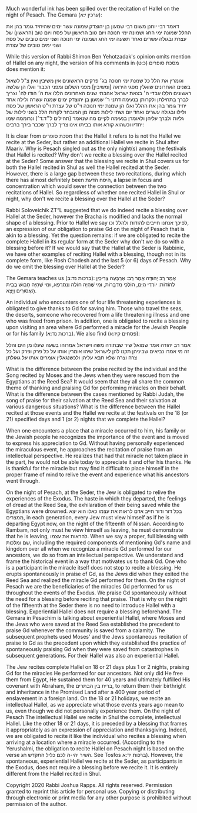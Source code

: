 Much wonderful ink has been spilled over the recitation of Hallel on the night of Pesach. The Gemara (ערכין י:א):

דאמר רבי יוחנן משום רבי שמעון בן יהוצדק שמונה עשר ימים שהיחיד גומר בהן את ההלל שמונה ימי החג ושמונה ימי חנוכה ויום טוב הראשון של פסח ויום טוב (הראשון) של עצרת ובגולה עשרים ואחד תשעה ימי החג ושמונה ימי חנוכה ושני ימים טובים של פסח ושני ימים טובים של עצרת 

While this version of Rabbi Shimon Ben Yehotzadak's opinion omits mention of Hallel on any night, the version of his comments in (מסכת סופרים (כ:ט does mention it:

וגומרין את הלל כל שמנת ימי חנוכה בג׳ פרקים הראשונים אין משיבין ואין צ"ל לשאול בשנים האחרונים שואלין מפגי היראה [ומשיבין] מפני השלום ומפני הכבוד ואלו הן שלשה ראשונים הללו עבדי ה׳ בצאת ישראל אהבתי שנים האחרונים הללו את ה׳ הודו לה׳ וצריך לברך בתחילתן ולקרותן בנעימה דתני ר׳ שמעון בן יהוצדק ימים שמנה עשרה ולילה אחד יחיד גומר בהן את ההלל ואלו הן שמנת ימי חנוכה וי"ט של עצרת וי"ט הראשון של פסח ולילו ובגולה עשרים ואחד יום ושתי לילות מצוה מן המובחר לקרות הלל בשני לילות של גליות ולברך עליהן ולאומרן בנעימה לקיים מה שנאמר (תהילים ל״ד:ד׳) ונרוממה שמו יחדיו וכשהוא קורא אותו בביתו אינו צריך לברך שכבר בירך ברבים: 

It is clear from  מסכת סופרים that the Hallel it refers to is not the Hallel we recite at the Seder, but rather an additional Hallel we recite in Shul after Maariv. Why is Pesach singled out as the only night(s) among the festivals that Hallel is recited? Why don't we recite a blessing over the Hallel recited at the Seder? Some answer that the blessing we recite in Shul covers us for both the Hallel recited in Shul as well the Hallel recited at the Seder. However, there is a large gap between these two recitations, during which there has almost definitely been היסח הדעת, a lapse in focus and concentration which would sever the connection between the two recitations of Hallel. So regardless of whether one recited Hallel in Shul or night, why don't we recite a blessing over the Hallel at the Seder?

Rabbi Soloveichik ZT”L suggested that we do indeed recite a blessing over Hallel at the Seder, however the Bracha is modified and lacks the normal shape of a blessing. Prior to Hallel we say לפיכך אנחנו חייבים להודות ולהלל וכו, an expression of our obligation to praise Gd on the night of Pesach that is akin to a blessing. Yet the question remains: if we are obligated to recite the complete Hallel in its regular form at the Seder why don't we do so with a blessing before it? If we would say that the Hallel at the Seder is Rabbinic, we have other examples of reciting Hallel with a blessing, though not in its complete form, like Rosh Chodesh and the last 5 (or 6) days of Pesach. Why do we omit the blessing over Hallel at the Seder?

The Gemara teaches us (ברכות נד:ב):
אָמַר רַב יְהוּדָה אָמַר רַב: אַרְבָּעָה צְרִיכִין לְהוֹדוֹת: יוֹרְדֵי הַיָּם, הוֹלְכֵי מִדְבָּרוֹת, וּמִי שֶׁהָיָה חוֹלֶה וְנִתְרַפֵּא, וּמִי שֶׁהָיָה חָבוּשׁ בְּבֵית הָאֲסוּרִים וְיָצָא. 

An individual who encounters one of four life threatening experiences is obligated to give thanks to Gd for saving him. Those who travel the seas, the deserts, someone who recovered from a life threatening illness and one who was freed from prison. In addition, one is obligated to recite a blessing upon visiting an area where Gd performed a miracle for the Jewish People or for his family (ברכות נד:א). We also find (פסחים קיז:א):

אמר רב יהודה אמר שמואל שיר שבתורה משה וישראל אמרוהו בשעה שעלו מן הים והלל זה מי אמרו נביאים שביניהן תקנו להן לישראל שיהו אומרין אותו על כל פרק ופרק ועל כל צרה וצרה שלא תבא עליהן ולכשנגאלין אומרים אותו על גאולתן 

What is the difference between the praise recited by the individual and the Song recited by Moses and the Jews when they were rescued from the Egyptians at the Reed Sea? It would seem that they all share the common theme of thanking and praising Gd for performing miracles on their behalf. What is the difference between the cases mentioned by Rabbi Judah, the song of praise for their salvation at the Reed Sea and their salvation at various dangerous situations? What is the difference between the Hallel recited at those events and the Hallel we recite at the festivals on the 18 (or 21) specified days and 1 (or 2) nights that we complete the Hallel?

When one encounters a place that a miracle occurred to him, his family or the Jewish people he recognizes the importance of the event and is moved to express his appreciation to Gd. Without having personally experienced the miraculous event, he approaches the recitation of praise from an intellectual perspective. He realizes that had that miracle not taken place in the part, he would not be able today to appreciate it and offer his thanks. He is thankful for the miracle but may find it difficult to place himself in the proper frame of mind to relive the event and experience what his ancestors went through.

On the night of Pesach, at the Seder, the Jew is obligated to relive the experiences of the Exodus. The haste in which they departed, the feelings of dread at the Reed Sea, the exhilaration of their being saved while the Egyptians were drowned. בכל דור ודור חייב אדם לראות את עצמו כאלו הוא יצא ממצרים, in each generation, every Jew must view himself as if he is departing Egypt now, on the night of the fifteenth of Nissan. According to Rambam, not only must he view himself as leaving, he must demonstrate that he is leaving, להראות את עצמו. When we say a proper, full blessing with שם ומלכות, including the required components of mentioning Gd's name and kingdom over all when we recognize  a miracle Gd performed for our ancestors, we do so from an intellectual perspective. We understand and frame the historical event in a way that motivates us to thank Gd. 
One who is a participant in the miracle itself does not stop to recite a blessing. He erupts spontaneously in praise of Gd, as the Jews did when they exited the Reed Sea and realized the miracle Gd performed for them. On the night of Pesach we are the beneficiaries of the miracles Gd performed for us throughout the events of the Exodus. We praise Gd spontaneously without the need for a blessing before reciting that praise. That is why on the night of the fifteenth at the Seder there is no need to introduce Hallel with a blessing. Experiential Hallel does not require a blessing beforehand. The Gemara in Pesachim is talking about experiential Hallel, where Moses and the Jews who were saved at the Reed Sea established the precedent to praise Gd whenever the community is saved from a calamity. The subsequent prophets used Moses' and the Jews spontaneous recitation of praise to Gd as the precedent upon which they established the   practice of spontaneously praising Gd  when they were saved from catastrophes in subsequent generations. For their Hallel was also an experiential Hallel.

The  Jew recites  complete Hallel on  18 or 21 days plus 1 or 2 nights, praising Gd for the miracles He performed for our ancestors. Not only did He free them from Egypt, He sustained them for 40 years and ultimately fulfilled His covenant with Abraham, the ברית בין הבתרים, to return them their birthright and inheritance in the Promised Land after a 400 year period of enslavement in a foreign land. On the 18 or 21 holidays, we recite an intellectual Hallel, as we appreciate what those events years ago mean to us, even though we did not personally experience them. On the night of Pesach The intellectual Hallel we recite in Shul the complete, intellectual Hallel. Like the other 18 or 21 days, it is preceded by a blessing that frames it appropriately as an  expression of appreciation and thanksgiving. Indeed, we are obligated to recite it like the individual who recites a blessing when arriving at a location where a miracle occurred. (According to the Yerushalmi, the obligation to recite Hallel on Pesach night is based on the verse השיר יהי-ה לכם כליל התקדש חג. See Tosfos ברכות יד:א). However, the spontaneous, experiential Hallel we recite at the Seder, as participants in the Exodus, does not require a blessing before we recite it. It is entirely different from the Hallel recited in Shul.

Copyright 2020 Rabbi Joshua Rapps. All rights reserved. Permission granted to reprint this article for personal use. Copying or distributing through electronic or print media for any other purpose is prohibited without permission of the author. 
